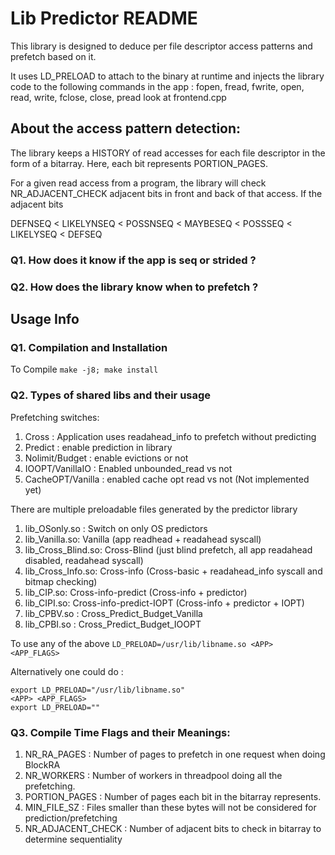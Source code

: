# Lib Predictor README
This library is designed to deduce per file descriptor access patterns and prefetch based on it.

It uses LD_PRELOAD to attach to the binary at runtime and injects the library code to the 
following commands in the app : fopen, fread, fwrite, open, read, write, fclose, close, pread
look at frontend.cpp



## About the access pattern detection:

The library keeps a HISTORY of read accesses for each file descriptor in the form of a bitarray.
Here, each bit represents PORTION_PAGES.

For a given read access from a program, the library will check NR_ADJACENT_CHECK adjacent bits
in front and back of that access. If the adjacent bits 

DEFNSEQ < LIKELYNSEQ < POSSNSEQ < MAYBESEQ < POSSSEQ < LIKELYSEQ < DEFSEQ


### Q1. How does it know if the app is seq or strided ?


### Q2. How does the library know when to prefetch ?


## Usage Info

### Q1. Compilation and Installation
To Compile `make -j8; make install`


### Q2. Types of shared libs and their usage

Prefetching switches:
1. Cross : Application uses readahead_info to prefetch without predicting
2. Predict : enable prediction in library
3. Nolimit/Budget : enable evictions or not
4. IOOPT/VanillaIO : Enabled unbounded_read vs not
5. CacheOPT/Vanilla : enabled cache opt read vs not (Not implemented yet)



There are multiple preloadable files generated by the predictor library
1. lib_OSonly.so : Switch on only OS predictors
2. lib_Vanilla.so: Vanilla (app readhead + readahead syscall)
3. lib_Cross_Blind.so: Cross-Blind (just blind prefetch, all app readahead disabled, readahead syscall)
4. lib_Cross_Info.so: Cross-info (Cross-basic + readahead_info syscall and bitmap checking)
5. lib_CIP.so: Cross-info-predict (Cross-info + predictor)
6. lib_CIPI.so: Cross-info-predict-IOPT (Cross-info + predictor + IOPT)
7. lib_CPBV.so : Cross_Predict_Budget_Vanilla
8. lib_CPBI.so : Cross_Predict_Budget_IOOPT



To use any of the above `LD_PRELOAD=/usr/lib/libname.so <APP> <APP_FLAGS>`

Alternatively one could do : 
```
export LD_PRELOAD="/usr/lib/libname.so"
<APP> <APP_FLAGS>
export LD_PRELOAD=""
```

### Q3. Compile Time Flags and their Meanings:
1. NR_RA_PAGES : Number of pages to prefetch in one request when doing BlockRA
2. NR_WORKERS : Number of workers in threadpool doing all the prefetching.
3. PORTION_PAGES : Number of pages each bit in the bitarray represents.
4. MIN_FILE_SZ : Files smaller than these bytes will not be considered for prediction/prefetching
5. NR_ADJACENT_CHECK : Number of adjacent bits to check in bitarray to determine sequentiality
